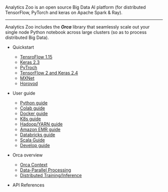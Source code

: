 Analytics Zoo is an open source Big Data AI platform (for distributed TensorFlow, PyTorch and keras on Apache Spark & Ray).

---

Analytics Zoo includes the ***Orca*** library that seamlessly scale out your single node Python notebook across large clusters (so as to process distributed Big Data).

- Quickstart
  - [TensroFlow 1.15]() 
  - [Keras 2.3]() 
  - [PyTroch]() 
  - [TensorFlow 2 and Keras 2.4]()
  - [MXNet]()
  - [Horovod]() 
 
- User guide
  - [Python guide]() 
  - [Colab guide]() 
  - [Docker guide]() 
  - [K8s guide]() 
  - [Hadoop/YARN guide]()
  - [Amazon EMR guide]() 
  - [Databricks guide]() 
  - [Scala Guide]()
  - [Develop guide]()

- Orca overview
  - [Orca Context]() 
  - [Data-Parallel Processing]() 
  - [Distributed Training/Inference]() 

- API References
